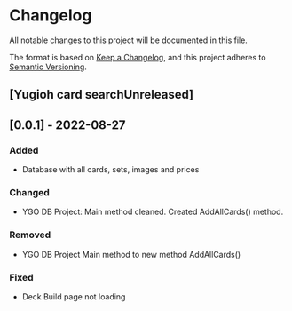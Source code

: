 # Changelog
All notable changes to this project will be documented in this file.

The format is based on [Keep a Changelog](https://keepachangelog.com/en/1.0.0/),
and this project adheres to [Semantic Versioning](https://semver.org/spec/v2.0.0.html).

## [Yugioh card searchUnreleased]

## [0.0.1] - 2022-08-27
### Added
- Database with all cards, sets, images and prices

### Changed
- YGO DB Project: Main method cleaned. Created AddAllCards() method. 

### Removed
- YGO DB Project Main method to new method AddAllCards()

### Fixed 
- Deck Build page not loading
